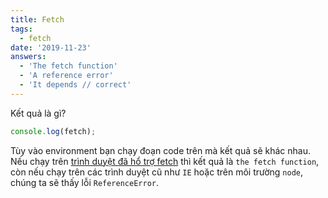 ```yaml
---
title: Fetch
tags:
  - fetch
date: '2019-11-23'
answers:
  - 'The fetch function'
  - 'A reference error'
  - 'It depends // correct'
---
```


Kết quả là gì?

```javascript
console.log(fetch);
```

<!-- explanation -->

Tùy vào environment bạn chạy đoạn code trên mà kết quả sẽ khác nhau. Nếu chạy trên [trình duyệt đã hổ trợ fetch](https://developer.mozilla.org/en-US/docs/Web/API/Fetch_API#Browser_compatibility) thì kết quả là `the fetch function`, còn nếu chạy trên các trình duyệt cũ như `IE` hoặc trên môi trường `node`, chúng ta sẽ thấy lỗi `ReferenceError`.
